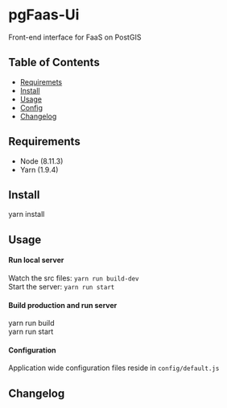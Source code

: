 # pgFaas-Ui

Front-end interface for FaaS on PostGIS

## Table of Contents

* [Requiremets](#install)
* [Install](#install)
* [Usage](#usage)
* [Config](#config)
* [Changelog](#changelog)

## Requirements

* Node (8.11.3)
* Yarn (1.9.4)

## Install

yarn install <br>

## Usage

#### Run local server

Watch the src files: ````yarn run build-dev```` <br>
Start the server:    ````yarn run start````

#### Build production and run server

yarn run build <br>
yarn run start

#### Configuration

Application wide configuration files reside in ````config/default.js````

## Changelog

